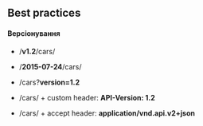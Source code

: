 ## Best practices

#### Версіонування
	
- /**v1.2**/cars/

- /**2015-07-24**/cars/

- /cars?**version=1.2**

- /cars/ + custom header: **API-Version: 1.2**

- /cars/ + accept header: **application/vnd.api.v2+json**

